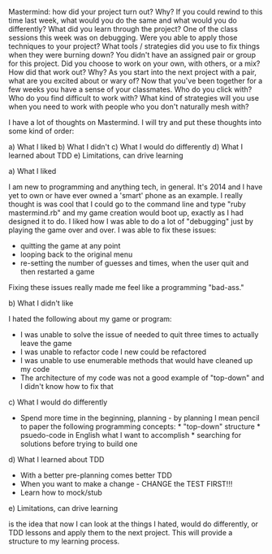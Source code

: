 Mastermind: how did your project turn out? Why? If you could rewind to this time
last week, what would you do the same and what would you do differently? What
did you learn through the project? One of the class sessions this week was on
debugging. Were you able to apply those techniques to your project? What
tools / strategies did you use to fix things when they were burning down?
You didn't have an assigned pair or group for this project. Did you choose to
work on your own, with others, or a mix? How did that work out? Why? As you
start into the next project with a pair, what are you excited about or wary of?
Now that you've been together for a few weeks you have a sense of your
classmates. Who do you click with? Who do you find difficult to work with?
What kind of strategies will you use when you need to work with people who you
don't naturally mesh with?

I have a lot of thoughts on Mastermind. I will try and put these thoughts into
some kind of order:

a) What I liked
b) What I didn't
c) What I would do differently
d) What I learned about TDD
e) Limitations, can drive learning

a) What I liked

I am new to programming and anything tech, in general. It's 2014 and I have yet
to own or have ever owned a 'smart' phone as an example. I really thought is
was cool that I could go to the command line and type "ruby mastermind.rb" and
my game creation would boot up, exactly as I had designed it to do. I liked how
I was able to do a lot of "debugging" just by playing the game over and over.
I was able to fix these issues:
- quitting the game at any point
- looping back to the original menu
- re-setting the number of guesses and times, when the user quit and then
  restarted a game

Fixing these issues really made me feel like a programming "bad-ass."

b) What I didn't like

I hated the following about my game or program:

- I was unable to solve the issue of needed to quit three times to actually
  leave the game
- I was unable to refactor code I new could be refactored
- I was unable to use enumerable methods that would have cleaned up my code
- The architecture of my code was not a good example of "top-down" and I didn't
  know how to fix that

c) What I would do differently

- Spend more time in the beginning, planning - by planning I mean pencil to
  paper the following programming concepts:
      * "top-down" structure
      * psuedo-code in English what I want to accomplish
      * searching for solutions before trying to build one

d) What I learned about TDD

- With a better pre-planning comes better TDD
- When you want to make a change - CHANGE the TEST FIRST!!!
- Learn how to mock/stub

e) Limitations, can drive learning

is the idea that now I can look at the things I hated, would do differently,
or TDD lessons and apply them to the next project. This will provide a
structure to my learning process.
